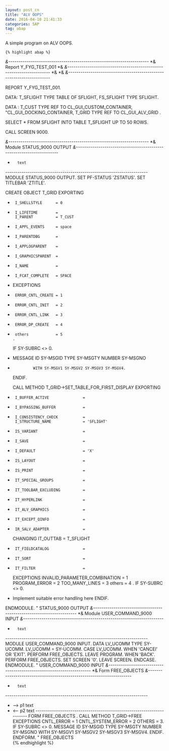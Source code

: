 ```yaml
---
layout: post_cn
title: "ALV OOPS"
date: 2016-04-18 21:41:33
categories: SAP
tag: abap
---
```


A simple program on ALV OOPS.

	{% highlight abap %}
	
*&---------------------------------------------------------------------*
*& Report  Y_FYG_TEST_001
*&
*&---------------------------------------------------------------------*
*&
*&
*&---------------------------------------------------------------------*

REPORT Y_FYG_TEST_001.

DATA:
  T_SFLIGHT TYPE TABLE OF SFLIGHT,
  FS_SFLIGHT TYPE SFLIGHT.

DATA :
  T_CUST TYPE REF TO CL_GUI_CUSTOM_CONTAINER, "CL_GUI_DOCKING_CONTAINER,
  T_GRID TYPE REF TO CL_GUI_ALV_GRID .


SELECT * FROM SFLIGHT INTO TABLE T_SFLIGHT UP TO 50 ROWS.

CALL SCREEN 9000.


*&---------------------------------------------------------------------*
*&      Module  STATUS_9000  OUTPUT
*&---------------------------------------------------------------------*
*       text
*----------------------------------------------------------------------*
MODULE STATUS_9000 OUTPUT.
  SET PF-STATUS 'ZSTATUS'.
  SET TITLEBAR 'ZTITLE'.

 CREATE OBJECT T_GRID
     EXPORTING
*      I_SHELLSTYLE      = 0
*      I_LIFETIME        =
       I_PARENT          = T_CUST
*      I_APPL_EVENTS     = space
*      I_PARENTDBG       =
*      I_APPLOGPARENT    =
*      I_GRAPHICSPARENT  =
*      I_NAME            =
*      I_FCAT_COMPLETE   = SPACE
*    EXCEPTIONS
*      ERROR_CNTL_CREATE = 1
*      ERROR_CNTL_INIT   = 2
*      ERROR_CNTL_LINK   = 3
*      ERROR_DP_CREATE   = 4
*      others            = 5
      .
  IF SY-SUBRC <> 0.
*   MESSAGE ID SY-MSGID TYPE SY-MSGTY NUMBER SY-MSGNO
*              WITH SY-MSGV1 SY-MSGV2 SY-MSGV3 SY-MSGV4.
  ENDIF.

  CALL METHOD T_GRID->SET_TABLE_FOR_FIRST_DISPLAY
     EXPORTING
*      I_BUFFER_ACTIVE               =
*      I_BYPASSING_BUFFER            =
*      I_CONSISTENCY_CHECK           =
       I_STRUCTURE_NAME              = 'SFLIGHT'
*      IS_VARIANT                    =
*      I_SAVE                        =
*      I_DEFAULT                     = 'X'
*      IS_LAYOUT                     =
*      IS_PRINT                      =
*      IT_SPECIAL_GROUPS             =
*      IT_TOOLBAR_EXCLUDING          =
*      IT_HYPERLINK                  =
*      IT_ALV_GRAPHICS               =
*      IT_EXCEPT_QINFO               =
*      IR_SALV_ADAPTER               =
    CHANGING
      IT_OUTTAB                     = T_SFLIGHT
*      IT_FIELDCATALOG               =
*      IT_SORT                       =
*      IT_FILTER                     =
     EXCEPTIONS
       INVALID_PARAMETER_COMBINATION = 1
       PROGRAM_ERROR                 = 2
       TOO_MANY_LINES                = 3
       others                        = 4
          .
  IF SY-SUBRC <> 0.
*   Implement suitable error handling here
  ENDIF.

ENDMODULE.                 " STATUS_9000  OUTPUT
*&---------------------------------------------------------------------*
*&      Module  USER_COMMAND_9000  INPUT
*&---------------------------------------------------------------------*
*       text
*----------------------------------------------------------------------*
MODULE USER_COMMAND_9000 INPUT.
  DATA LV_UCOMM TYPE SY-UCOMM.
  LV_UCOMM = SY-UCOMM.
  CASE LV_UCOMM.
    WHEN 'CANCEl' OR 'EXIT'.
      PERFORM FREE_OBJECTS.
      LEAVE PROGRAM.
    WHEN 'BACK'.
      PERFORM FREE_OBJECTS.
      SET SCREEN '0'.
      LEAVE SCREEN.
  ENDCASE.
ENDMODULE.                 " USER_COMMAND_9000  INPUT
*&---------------------------------------------------------------------*
*&      Form  FREE_OBJECTS
*&---------------------------------------------------------------------*
*       text
*----------------------------------------------------------------------*
*  -->  p1        text
*  <--  p2        text
*----------------------------------------------------------------------*
FORM FREE_OBJECTS .
  CALL METHOD T_GRID->FREE
    EXCEPTIONS
      CNTL_ERROR        = 1
      CNTL_SYSTEM_ERROR = 2
      OTHERS            = 3.
  IF SY-SUBRC <> 0.
    MESSAGE ID SY-MSGID TYPE SY-MSGTY NUMBER SY-MSGNO
               WITH SY-MSGV1 SY-MSGV2 SY-MSGV3 SY-MSGV4.
  ENDIF.
ENDFORM.                    " FREE_OBJECTS	
	{% endhighlight %}

